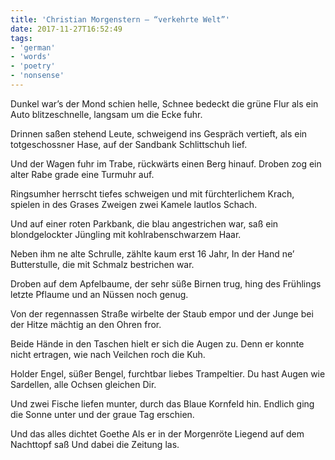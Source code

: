 ```yaml
---
title: 'Christian Morgenstern – “verkehrte Welt”'
date: 2017-11-27T16:52:49
tags:
- 'german'
- 'words'
- 'poetry'
- 'nonsense'
---
```


Dunkel war’s der Mond schien helle, Schnee bedeckt die grüne Flur als
ein Auto blitzeschnelle, langsam um die Ecke fuhr.

Drinnen saßen stehend Leute, schweigend ins Gespräch vertieft, als ein
totgeschossner Hase, auf der Sandbank Schlittschuh lief.

Und der Wagen fuhr im Trabe, rückwärts einen Berg hinauf. Droben zog ein
alter Rabe grade eine Turmuhr auf.

Ringsumher herrscht tiefes schweigen und mit fürchterlichem Krach,
spielen in des Grases Zweigen zwei Kamele lautlos Schach.

Und auf einer roten Parkbank, die blau angestrichen war, saß ein
blondgelockter Jüngling mit kohlrabenschwarzem Haar.

Neben ihm ne alte Schrulle, zählte kaum erst 16 Jahr, In der Hand ne’
Butterstulle, die mit Schmalz bestrichen war.

Droben auf dem Apfelbaume, der sehr süße Birnen trug, hing des Frühlings
letzte Pflaume und an Nüssen noch genug.

Von der regennassen Straße wirbelte der Staub empor und der Junge bei
der Hitze mächtig an den Ohren fror.

Beide Hände in den Taschen hielt er sich die Augen zu. Denn er konnte
nicht ertragen, wie nach Veilchen roch die Kuh.

Holder Engel, süßer Bengel, furchtbar liebes Trampeltier. Du hast Augen
wie Sardellen, alle Ochsen gleichen Dir.

Und zwei Fische liefen munter, durch das Blaue Kornfeld hin. Endlich
ging die Sonne unter und der graue Tag erschien.

Und das alles dichtet Goethe Als er in der Morgenröte Liegend auf dem
Nachttopf saß Und dabei die Zeitung las.
